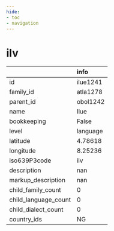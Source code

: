 ```yaml
---
hide:
- toc
- navigation
---
```

# ilv
|                      | info     |
|:---------------------|:---------|
| id                   | ilue1241 |
| family_id            | atla1278 |
| parent_id            | obol1242 |
| name                 | Ilue     |
| bookkeeping          | False    |
| level                | language |
| latitude             | 4.78618  |
| longitude            | 8.25236  |
| iso639P3code         | ilv      |
| description          | nan      |
| markup_description   | nan      |
| child_family_count   | 0        |
| child_language_count | 0        |
| child_dialect_count  | 0        |
| country_ids          | NG       |